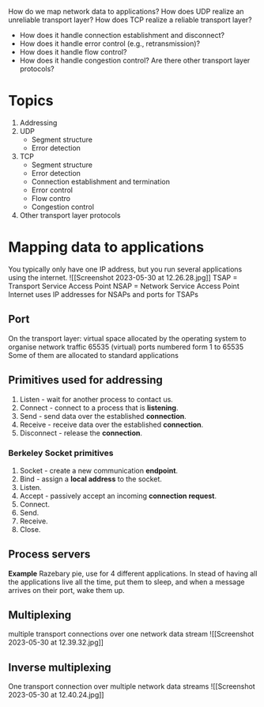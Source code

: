 How do we map network data to applications?
How does UDP realize an unreliable transport layer?
How does TCP realize a reliable transport layer?
- ﻿﻿How does it handle connection establishment and disconnect?
- ﻿﻿How does it handle error control (e.g., retransmission)?
- ﻿﻿How does it handle flow control?
- ﻿﻿How does it handle congestion control?
Are there other transport layer protocols?
# Topics
1. ﻿﻿﻿Addressing
2. ﻿﻿﻿UDP
	- ﻿﻿Segment structure
	- ﻿﻿Error detection
1. TCP
	- ﻿﻿Segment structure
	- ﻿﻿Error detection
	- ﻿﻿Connection establishment and termination
	- ﻿﻿Error control
	- ﻿﻿Flow contro
	- ﻿﻿Congestion control
2. Other transport layer protocols

# Mapping data to applications
You typically only have one IP address, but you run several applications using the internet. 
![[Screenshot 2023-05-30 at 12.26.28.jpg]]
TSAP = Transport Service Access Point
NSAP = Network Service Access Point
Internet uses IP addresses for NSAPs and ports for TSAPs

## Port
On the transport layer: virtual space allocated by the operating system to organise network traffic
65535 (virtual) ports numbered form 1 to 65535
Some of them are allocated to standard applications

## Primitives used for addressing
1. ﻿﻿﻿Listen - wait for another process to contact us.
2. ﻿﻿﻿Connect - connect to a process that is **listening**.
3. ﻿﻿﻿Send - send data over the established **connection**.
4. ﻿﻿﻿Receive - receive data over the established **connection**.
5. ﻿﻿﻿Disconnect - release the **connection**.

### Berkeley Socket primitives
1. Socket - create a new communication **endpoint**.
2. Bind - assign a **local address** to the socket.
3. Listen.
4. Accept - passively accept an incoming **connection request**.
5. Connect.
6. Send.
7. Receive. 
8. Close. 

## Process servers
**Example**
Razebary pie, use for 4 different applications. 
In stead of having all the applications live all the time, put them to sleep, and when a message arrives on their port, wake them up. 

## Multiplexing
multiple transport connections over one network data stream
![[Screenshot 2023-05-30 at 12.39.32.jpg]]

## Inverse multiplexing
One transport connection over multiple network data streams
![[Screenshot 2023-05-30 at 12.40.24.jpg]]